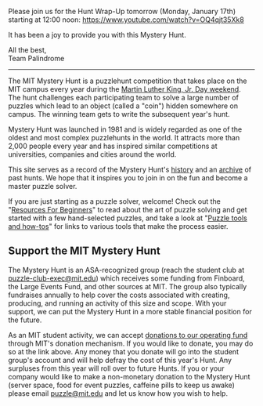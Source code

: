Please join us for the Hunt Wrap-Up tomorrow (Monday, January 17th) starting at 12:00 noon: https://www.youtube.com/watch?v=OQ4qjt35Xk8

It has been a joy to provide you with this Mystery Hunt.

All the best,  
Team Palindrome

---

The MIT Mystery Hunt is a puzzlehunt competition that takes place on the MIT campus every year during the [Martin Luther King, Jr. Day weekend](https://www.wolframalpha.com/input/?i=Friday+before+next+Martin+Luther+King+Day). The hunt challenges each participating team to solve a large number of puzzles which lead to an object (called a "coin") hidden somewhere on campus. The winning team gets to write the subsequent year's hunt.

Mystery Hunt was launched in 1981 and is widely regarded as one of the oldest and most complex puzzlehunts in the world. It attracts more than 2,000 people every year and has inspired similar competitions at universities, companies and cities around the world.

This site serves as a record of the Mystery Hunt's [history](history.html) and an [archive](huntsbyyear.html) of past hunts. We hope that it inspires you to join in on the fun and become a master puzzle solver.

If you are just starting as a puzzle solver, welcome! Check out the "[Resources For Beginners](resources.html)" to read about the art of puzzle solving and get started with a few hand-selected puzzles, and take a look at "[Puzzle tools and how-tos](tools.html)" for links to various tools that make the process easier.

## Support the MIT Mystery Hunt

The Mystery Hunt is an ASA-recognized group (reach the student club at [puzzle-club-exec@mit.edu](mailto:puzzle-club-exec@mit.edu)) which receives some funding from Finboard, the Large Events Fund, and other sources at MIT. The group also typically fundraises annually to help cover the costs associated with creating, producing, and running an activity of this size and scope. With your support, we can put the Mystery Hunt in a more stable financial position for the future.

As an MIT student activity, we can accept [donations to our operating fund](https://giving.mit.edu/form?fundId=2720842) through MIT's donation mechanism. If you would like to donate, you may do so at the link above. Any money that you donate will go into the student group's account and will help defray the cost of this year's Hunt. Any surpluses from this year will roll over to future Hunts. If you or your company would like to make a non-monetary donation to the Mystery Hunt (server space, food for event puzzles, caffeine pills to keep us awake) please email [puzzle@mit.edu](mailto:puzzle@mit.edu) and let us know how you wish to help.
